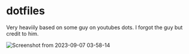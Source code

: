 # dotfiles

Very heaviily based on some guy on youtubes dots. I forgot the guy but credit to him.

![Screenshot from 2023-09-07 03-58-14](https://github.com/xihn/dotfiles/assets/126204434/b6a32098-b950-4e1e-a01e-e2b845803d29)

